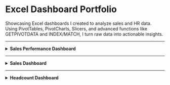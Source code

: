 # Excel Dashboard Portfolio

Showcasing Excel dashboards I created to analyze sales and HR data. Using PivotTables, PivotCharts, Slicers, and advanced functions like GETPIVOTDATA and INDEX/MATCH, I turn raw data into actionable insights.

---

<details>
<summary><strong>Sales Performance Dashboard</strong></summary>

### Overview

Analyzes global sales performance across regions, products, and years.

### Dataset

- **Fields:** Country, Product Category, Year, Total Sales, Payment Method
- **Data:** Sample sales dataset (fictional)

### Key Features

- **KPIs:** Total Sales, Top Product, Top Region
- **Slicers:** Year, Country
- **Charts:**
  - Sales by Product Category (Bar Chart)
  - Sales Trend by Year (Line Chart)
  - Sales by Country & Category (Stacked Column Chart)
  - Payment Method Distribution (Pie Chart)

### Insights

- Brazil leads with $102K in sales
- Toys are the top product category at $92K
- Sales dipped in 2021–2022, rebounded in 2023
- Credit Card and Gift Card payments account for 52% of transactions

### Tools & Skills

**Excel:** PivotTables, PivotCharts, Slicers, GETPIVOTDATA, INDEX/MATCH

### Screenshot

![Sales Performance Dashboard Screenshot](./images/sales_performance_dashboard.png)

</details>

---

<details>
<summary><strong>Sales Dashboard</strong></summary>

### Overview

Tracks overall sales performance, order value trends, and year-over-year growth.

### Dataset

- **Fields:** Order Date, Customer Name, Region, Product Quantity, Unit Price, Sales Rep, Notes, Total Sales
- **Data:** Sample sales dataset (fictional)

### Key Features

- **KPIs:** Average Order Value, Total Sales, Number of Orders, Top Selling Product
- **Slicers:** Year, Sales Rep
- **Charts:**
  - Year-over-Year Growth % (Bar Chart)
  - Sales by Region (Bar Chart)
  - Sales by Year (Line Chart)
  - Average Order Value per Year (Clustered Column + Line Chart)
  - Sales by Sales Rep (Bar Chart)

### Insights

- East Region leads with $870K in sales
- Daniel King tops Sales Reps at $981K
- Sales dipped in 2023, rebounded in 2024
- Printers are the best-selling product at $761K

### Tools & Skills

**Excel:** PivotTables, PivotCharts, Slicers, GETPIVOTDATA, INDEX/MATCH

### Screenshot

![Sales Dashboard Screenshot](./images/sales_dashboard.png)

</details>

---

<details>
<summary><strong>Headcount Dashboard</strong></summary>

### Overview

Presents organizational employee data.

### Dataset

- **Fields:** Employee ID, Department, Name, Job Title, Gender, Age, Salary, Hire Date, Performance Rating
- **Data:** Sample HR dataset (fictional)

### Key Features

- **KPIs:** Total Employees, Average Salary, Average Age
- **Slicers:** Hire Date (Year), Department
- **Charts:**
  - Hiring Trend by Year (Line Chart)
  - Number of Employees by Department (Bar Chart)
  - Average Salary by Department (Bar Chart)
  - Gender Distribution (Pie Chart)

### Insights

- IT department has the highest average salary at $82K
- Sales and HR have the most employees at 156 each
- Hiring peaked in 2017 and declined afterward

### Tools & Skills

**Excel:** PivotTables, PivotCharts, Slicers, GETPIVOTDATA, INDEX/MATCH

### Screenshot

![HR Dashboard Screenshot](./images/headcount_dashboard.png)

</details>
